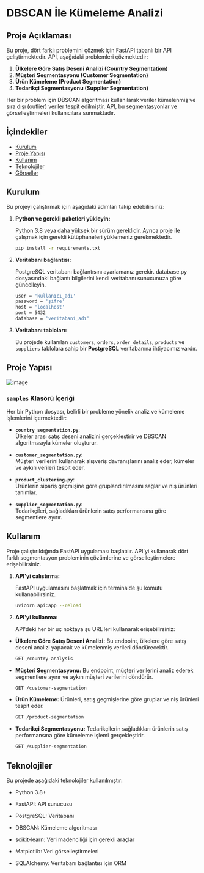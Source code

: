 # DBSCAN İle Kümeleme Analizi

## Proje Açıklaması

Bu proje, dört farklı problemini çözmek için FastAPI tabanlı bir API geliştirmektedir. API, aşağıdaki problemleri çözmektedir:

1. **Ülkelere Göre Satış Deseni Analizi (Country Segmentation)**
2. **Müşteri Segmentasyonu (Customer Segmentation)**
3. **Ürün Kümeleme (Product Segmentation)**
4. **Tedarikçi Segmentasyonu (Supplier Segmentation)**

Her bir problem için DBSCAN algoritması kullanılarak veriler kümelenmiş ve sıra dışı (outlier) veriler tespit edilmiştir. API, bu segmentasyonlar ve görselleştirmeleri kullanıcılara sunmaktadır.

## İçindekiler

- [Kurulum](#kurulum)
- [Proje Yapısı](#proje-yapısı)
- [Kullanım](#kullanım)
- [Teknolojiler](#teknolojiler)
- [Görseller](#görseller)

## Kurulum

Bu projeyi çalıştırmak için aşağıdaki adımları takip edebilirsiniz:

1. **Python ve gerekli paketleri yükleyin:**
   
   Python 3.8 veya daha yüksek bir sürüm gereklidir. Ayrıca proje ile çalışmak için gerekli kütüphaneleri yüklemeniz gerekmektedir.

   ```bash
   pip install -r requirements.txt

2. **Veritabanı bağlantısı:**

    PostgreSQL veritabanı bağlantısını ayarlamanız gerekir. database.py dosyasındaki bağlantı bilgilerini kendi veritabanı sunucunuza göre güncelleyin.
   
      ```bash
   user = 'kullanıcı_adı'
   password = 'şifre'
   host = 'localhost'
   port = 5432
   database = 'veritabani_adı'

3. **Veritabanı tabloları:**

    Bu projede kullanılan `customers`, `orders`, `order_details`, `products` ve `suppliers` tablolara sahip bir **PostgreSQL** veritabanına ihtiyacımız vardır. 

 
## Proje Yapısı
![image](https://github.com/user-attachments/assets/f2692384-0e32-4146-a811-0e10d7f714af)

  
### `samples` Klasörü İçeriği

Her bir Python dosyası, belirli bir probleme yönelik analiz ve kümeleme işlemlerini içermektedir:

- **`country_segmentation.py`**:  
  Ülkeler arası satış deseni analizini gerçekleştirir ve DBSCAN algoritmasıyla kümeler oluşturur.

- **`customer_segmentation.py`**:  
  Müşteri verilerini kullanarak alışveriş davranışlarını analiz eder, kümeler ve aykırı verileri tespit eder.

- **`product_clustering.py`**:  
  Ürünlerin sipariş geçmişine göre gruplandırılmasını sağlar ve niş ürünleri tanımlar.

- **`supplier_segmentation.py`**:  
  Tedarikçileri, sağladıkları ürünlerin satış performansına göre segmentlere ayırır.


## Kullanım
Proje çalıştırıldığında FastAPI uygulaması başlatılır. API'yi kullanarak dört farklı segmentasyon probleminin çözümlerine ve görselleştirmelere erişebilirsiniz.

1. **API'yi çalıştırma:**

   FastAPI uygulamasını başlatmak için terminalde şu komutu kullanabilirsiniz.  

    ```bash
   uvicorn api:app --reload

2. **API'yi kullanma:**

   API'deki her bir uç noktaya şu URL'leri kullanarak erişebilirsiniz:

- **Ülkelere Göre Satış Deseni Analizi:**  Bu endpoint, ülkelere göre satış deseni analizi yapacak ve kümelenmiş verileri döndürecektir.
 
    ```bash
   GET /country-analysis

- **Müşteri Segmentasyonu:** Bu endpoint, müşteri verilerini analiz ederek segmentlere ayırır ve aykırı müşteri verilerini döndürür.

    ```bash
   GET /customer-segmentation

- **Ürün Kümeleme:** Ürünleri, satış geçmişlerine göre gruplar ve niş ürünleri tespit eder.

    ```bash
   GET /product-segmentation

 - **Tedarikçi Segmentasyonu:** Tedarikçilerin sağladıkları ürünlerin satış performansına göre kümeleme işlemi gerçekleştirir.

    ```bash
   GET /supplier-segmentation


## Teknolojiler
Bu projede aşağıdaki teknolojiler kullanılmıştır:

- Python 3.8+

- FastAPI: API sunucusu

- PostgreSQL: Veritabanı

- DBSCAN: Kümeleme algoritması

- scikit-learn: Veri madenciliği için gerekli araçlar

- Matplotlib: Veri görselleştirmeleri

- SQLAlchemy: Veritabanı bağlantısı için ORM
